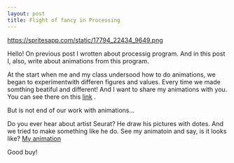 ```yaml
---
layout: post
title: Flight of fancy in Processing
---
```

https://spritesapp.com/static/17794_22434_9649.png

Hello! On previous post I wrotten about processig program. And in this post I, also, write about animations from this program.

At the start when me and my class undersood how to do animations, we began to experimentwith differen figures and values. Every time we made somthing beatiful and different! And I want to share my animations with you. You can see there on this [link](https://eleukina.github.io/animation/) .

But is not end of our work with animations...

Do you ever hear about artist Seurat? He draw his pictures with dotes. And we tried to make something like he do. See my animatoin and say, is it looks like?
[My animation](https://eleukina.github.io/nature/)

Good buy!  
